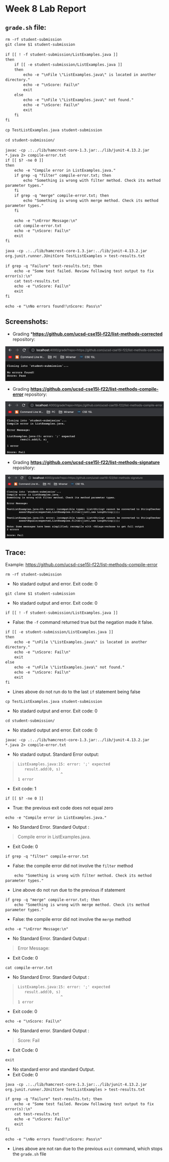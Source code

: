 # Week 8 Lab Report
## `grade.sh` file:
```
rm -rf student-submission
git clone $1 student-submission

if [[ ! -f student-submission/ListExamples.java ]]
then
    if [[ -e student-submission/ListExamples.java ]]
    then
        echo -e "\nFile \"ListExamples.java\" is located in another directory."
        echo -e "\nScore: Fail\n"
        exit
    else
        echo -e "\nFile \"ListExamples.java\" not found."
        echo -e "\nScore: Fail\n"
        exit
    fi
fi

cp TestListExamples.java student-submission

cd student-submission/

javac -cp .:../lib/hamcrest-core-1.3.jar:../lib/junit-4.13.2.jar *.java 2> compile-error.txt
if [[ $? -ne 0 ]]
then
    echo -e "Compile error in ListExamples.java."
    if grep -q "filter" compile-error.txt; then
        echo "Something is wrong with filter method. Check its method parameter types."
    fi
    if grep -q "merge" compile-error.txt; then
        echo "Something is wrong with merge method. Check its method parameter types."    
    fi
    
    echo -e "\nError Message:\n"
    cat compile-error.txt
    echo -e "\nScore: Fail\n"
    exit
fi

java -cp .:../lib/hamcrest-core-1.3.jar:../lib/junit-4.13.2.jar org.junit.runner.JUnitCore TestListExamples > test-results.txt

if grep -q "Failure" test-results.txt; then
    echo -e "Some test failed. Review following test output to fix error(s):\n"
    cat test-results.txt
    echo -e "\nScore: Fail\n"
    exit
fi

echo -e "\nNo errors found!\nScore: Pass\n"
```
## Screenshots:
* Grading ***https://github.com/ucsd-cse15l-f22/list-methods-corrected** repository:

![no-err.png](Images/Week8/no-err.png)

* Grading **https://github.com/ucsd-cse15l-f22/list-methods-compile-error** repository:

![syntax-err.png](Images/Week8/syntax-err.png)

* Grading **https://github.com/ucsd-cse15l-f22/list-methods-signature** repository:

![filter-err.png](Images/Week8/filter-err.png)


## Trace:
Example: https://github.com/ucsd-cse15l-f22/list-methods-compile-error


```
rm -rf student-submission
```
* No stadard output and error. Exit code: 0
```
git clone $1 student-submission
```
* No stadard output and error. Exit code: 0
```
if [[ ! -f student-submission/ListExamples.java ]]
```
* False: the `-f` command returned true but the negation made it false.
```
if [[ -e student-submission/ListExamples.java ]]
then
    echo -e "\nFile \"ListExamples.java\" is located in another directory."
    echo -e "\nScore: Fail\n"
    exit
else
    echo -e "\nFile \"ListExamples.java\" not found."
    echo -e "\nScore: Fail\n"
    exit
fi
```
* Lines above do not run do to the last `if` statement being false
```
cp TestListExamples.java student-submission
```
* No stadard output and error. Exit code: 0
```
cd student-submission/
```
* No stadard output and error. Exit code: 0
```
javac -cp .:../lib/hamcrest-core-1.3.jar:../lib/junit-4.13.2.jar *.java 2> compile-error.txt
```
* No stadard output. Standard Error output: 
> ```
> ListExamples.java:15: error: ';' expected
>    result.add(0, s)
>                    ^
> 1 error
> ```
* Exit code: 1
```
if [[ $? -ne 0 ]]
```
* True: the previous exit code does not equal zero
```
echo -e "Compile error in ListExamples.java."
```
* No Standard Error. Standard Output : 
> Compile error in ListExamples.java.
* Exit Code: 0
```
if grep -q "filter" compile-error.txt
``` 
* False: the compile error did not involve the `filter` method
```
    echo "Something is wrong with filter method. Check its method parameter types."
```
* Line above do not run due to the previous if statement
```
if grep -q "merge" compile-error.txt; then
    echo "Something is wrong with merge method. Check its method parameter types."
```
* False: the compile error did not involve the `merge` method
```   
echo -e "\nError Message:\n"
```
* No Standard Error. Standard Output : 
> Error Message:
* Exit Code: 0
```
cat compile-error.txt
```
* No Standard Error. Standard Output : 
> ```
> ListExamples.java:15: error: ';' expected
>    result.add(0, s)
>                    ^
> 1 error
> ```
* Exit code: 0
```
echo -e "\nScore: Fail\n"
```
* No Standard error. Standard Output : 
> Score: Fail
* Exit Code: 0
```
exit
```
* No standard error and standard Output.
* Exit Code: 0

```
java -cp .:../lib/hamcrest-core-1.3.jar:../lib/junit-4.13.2.jar org.junit.runner.JUnitCore TestListExamples > test-results.txt
```
```
if grep -q "Failure" test-results.txt; then
    echo -e "Some test failed. Review following test output to fix error(s):\n"
    cat test-results.txt
    echo -e "\nScore: Fail\n"
    exit
fi

echo -e "\nNo errors found!\nScore: Pass\n"
```
* Lines above are not ran due to the previous `exit` command, which stops the `grade.sh` file